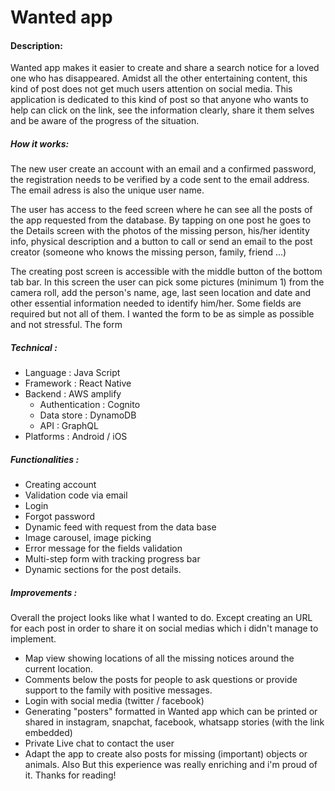 # Wanted app
#### Description:
Wanted app makes it easier to create and share a search notice for a loved one who has disappeared. Amidst all the other entertaining content, this kind of post does not get much users attention on social media.
This application is dedicated to this kind of post so that anyone who wants to help can click on the link, see the information clearly, share it them selves and be aware of the progress of the situation.
#####  How it works:
The new user create an account with an email and a confirmed password, the registration needs to be verified by a code sent to the email address.
The email adress is also the unique user name.

The user has access to the feed screen where he can see all the posts of the app requested from the database.
By tapping on one post he goes to the Details screen with the photos of the missing person, his/her identity info, physical description and a button to call or send an email to the post creator (someone who knows the missing person, family, friend ...)

The creating post screen is accessible with the middle button of the bottom tab bar. In this screen the user can pick some pictures (minimum 1) from the camera roll, add the person's name, age, last seen location and date and other essential information needed to identify him/her. Some fields are required but not all of them. I wanted the form to be as simple as possible and not stressful. The form
##### Technical :
* Language : Java Script
* Framework : React Native
* Backend : AWS amplify
    * Authentication : Cognito
    * Data store : DynamoDB
    * API : GraphQL
* Platforms : Android / iOS

##### Functionalities :
* Creating account
* Validation code via email
* Login
* Forgot password
* Dynamic feed with request from the data base
* Image carousel, image picking
* Error message for the fields validation
* Multi-step form with tracking progress bar
* Dynamic sections for the post details.

##### Improvements :
Overall the project looks like what I wanted to do. Except creating an URL for each post in order to share it on social medias which i didn't manage to implement.
* Map view showing locations of all the missing notices around the current location.
* Comments below the posts for people to ask questions or provide support to the family with positive messages.
* Login with social media (twitter / facebook)
* Generating "posters" formatted in Wanted app which can be printed or shared in instagram, snapchat, facebook, whatsapp stories (with the link embedded)
* Private Live chat to contact the user
* Adapt the app to create also posts for missing (important) objects or animals.
Also But this experience was really enriching and i'm proud of it. Thanks for reading!


